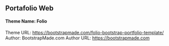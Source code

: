 ## Portafolio Web 

#### Theme Name: Folio

Theme URL: https://bootstrapmade.com/folio-bootstrap-portfolio-template/
Author: BootstrapMade.com
Author URL: https://bootstrapmade.com
